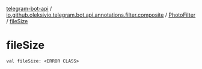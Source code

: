[telegram-bot-api](../../index.md) / [io.github.oleksivio.telegram.bot.api.annotations.filter.composite](../index.md) / [PhotoFilter](index.md) / [fileSize](./file-size.md)

# fileSize

`val fileSize: <ERROR CLASS>`